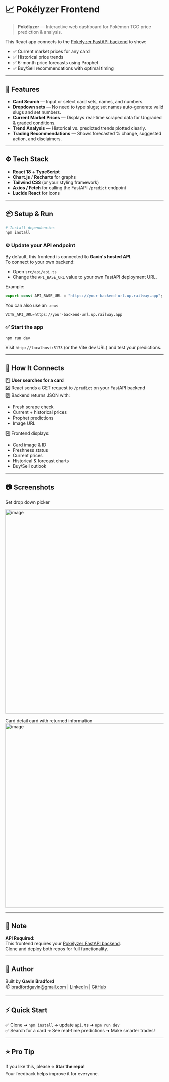 # 📈 Pokélyzer Frontend

> **Pokélyzer** — Interactive web dashboard for Pokémon TCG price prediction & analysis.

This React app connects to the [Pokélyzer FastAPI backend](https://github.com/Yellowjersey/Pokelyzer.git) to show:
- ✅ Current market prices for any card
- ✅ Historical price trends
- ✅ 6-month price forecasts using Prophet
- ✅ Buy/Sell recommendations with optimal timing

---

## 🚀 Features

- **Card Search** — Input or select card sets, names, and numbers.
- **Dropdown sets** — No need to type slugs; set names auto-generate valid slugs and set numbers.
- **Current Market Prices** — Displays real-time scraped data for Ungraded & graded conditions.
- **Trend Analysis** — Historical vs. predicted trends plotted clearly.
- **Trading Recommendations** — Shows forecasted % change, suggested action, and disclaimers.

---

## ⚙️ Tech Stack

- **React 18** + **TypeScript**
- **Chart.js** / **Recharts** for graphs
- **Tailwind CSS** (or your styling framework)
- **Axios / Fetch** for calling the FastAPI `/predict` endpoint
- **Lucide React** for icons

---

## 📦 Setup & Run

```bash
# Install dependencies
npm install
```

### ⚙️ Update your API endpoint

By default, this frontend is connected to **Gavin's hosted API**.  
To connect to your own backend:

- Open `src/api/api.ts`
- Change the `API_BASE_URL` value to your own FastAPI deployment URL.

Example:
```ts
export const API_BASE_URL = "https://your-backend-url.up.railway.app";
```

You can also use an `.env`:
```env
VITE_API_URL=https://your-backend-url.up.railway.app
```

### ✅ Start the app

```bash
npm run dev
```

Visit `http://localhost:5173` (or the Vite dev URL) and test your predictions.

---

## 🔗 How It Connects

1️⃣ **User searches for a card**  
2️⃣ React sends a GET request to `/predict` on your FastAPI backend  
3️⃣ Backend returns JSON with:
   - Fresh scrape check
   - Current + historical prices
   - Prophet predictions
   - Image URL

4️⃣ Frontend displays:
   - Card image & ID
   - Freshness status
   - Current prices
   - Historical & forecast charts
   - Buy/Sell outlook

---

## 📷 Screenshots

Set drop down picker

<img width="583" height="651" alt="image" src="https://github.com/user-attachments/assets/3afba6fa-309a-47d8-850b-f0d8213cc0a7" />

Card detail card with returned information
<img width="951" height="587" alt="image" src="https://github.com/user-attachments/assets/dd7129a6-9325-4a77-8f02-9315a4dd95d6" />


---

## 📝 Note

**API Required:**  
This frontend requires your [Pokélyzer FastAPI backend](#).  
Clone and deploy both repos for full functionality.

---

## 🤝 Author

Built by **Gavin Bradford**  
📫 bradfordgavin@gmail.com | [LinkedIn](#) | [GitHub](#)

---

## ⚡️ Quick Start

✅ Clone ➜ `npm install` ➜ update `api.ts` ➜ `npm run dev`  
✅ Search for a card ➜ See real-time predictions ➜ Make smarter trades!

---

## ⭐️ Pro Tip

If you like this, please ⭐️ **Star the repo!**  
Your feedback helps improve it for everyone.

